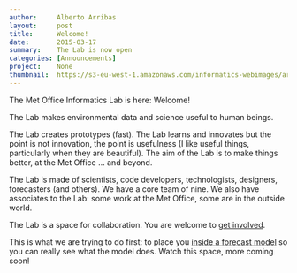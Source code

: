 ```yaml
---
author:     Alberto Arribas
layout:     post
title:      Welcome!
date:       2015-03-17
summary:    The Lab is now open
categories: [Announcements]
project:    None
thumbnail:  https://s3-eu-west-1.amazonaws.com/informatics-webimages/articles/2015-03-17-welcome/hexagons.png
---
```


The Met Office Informatics Lab is here: Welcome!

The Lab makes environmental data and science useful to human beings.

The Lab creates prototypes (fast). The Lab learns and innovates but the point is not innovation, the point is usefulness (I like useful things, particularly when they are beautiful). The aim of the Lab is to make things better, at the Met Office … and beyond.

The Lab is made of scientists, code developers, technologists, designers, forecasters (and others). We have a core team of nine. We also have associates to the Lab: some work at the Met Office, some are in the outside world.

The Lab is a space for collaboration. You are welcome to [get involved](https://github.com/met-office-lab).


This is what we are trying to do first: to place you [inside a forecast model](/projects/three-d-vis.html) so you can really see what the model does. Watch this space, more coming soon!
